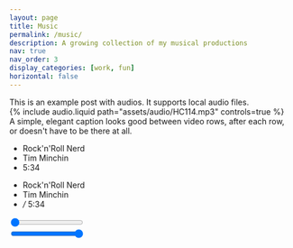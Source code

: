 ```yaml
---
layout: page
title: Music
permalink: /music/
description: A growing collection of my musical productions
nav: true
nav_order: 3
display_categories: [work, fun]
horizontal: false
---
```

<section id="categories" markdown="1">
This is an example post with audios. It supports local audio files.
<link rel="musicplayer" href="assets/css/musicplayer.scss">
<div class="row mt-3">
    <div class="col-sm mt-3 mt-md-0">
        {% include audio.liquid path="assets/audio/HC114.mp3" controls=true %}
    </div>
</div>
<div class="musicplayer">
</div>
<div class="caption">
    A simple, elegant caption looks good between video rows, after each row, or doesn't have to be there at all.
</div>
</section>
<div id="html" markdown="0">
    <link rel="stylesheet" href="https://fonts.googleapis.com/css?family=Roboto:400">
    <link rel="stylesheet" href="https://cdnjs.cloudflare.com/ajax/libs/node-waves/0.7.5/waves.min.css">
    <link rel="stylesheet" href="https://michael-zhigulin.github.io/mz-codepen-projects/Material%20Design%20UI%20Audio%20Player/font/font.css">
    <link rel="stylesheet" href="assets/css/musicplayer1.less">
    <script src="https://code.jquery.com/jquery-2.1.1.min.js"></script>
    <script src="https://cdnjs.cloudflare.com/ajax/libs/node-waves/0.7.5/waves.min.js"></script>
    <script src="assets/js/musicplayer1.js"></script>
    <div class="container">
    <div class="player">
        <div class="like waves-effect waves-light">
        <i class="icon-heart"></i>
        </div>
        <div class="mask"></div>
        <ul class="player-info info-one">
        <li>Rock'n'Roll Nerd</li>
        <li>Tim Minchin</li>
        <li>5:34</li>
        </ul>
        <ul class="player-info info-two">
        <li>Rock'n'Roll Nerd</li>
        <li>Tim Minchin</li>
        <li><span id="duration"></span><i> / </i>5:34</li>
        </ul>
        <div id="play-button" class="unchecked">
        <i class="icon icon-play"></i>
        </div>
        <div class="control-row">
        <div class="waves-animation-one"></div>
        <div class="waves-animation-two"></div>
        <div id="pause-button">
            <i class="icon"></i>
        </div>
        <div class="seek-field">
            <input id="audioSeekBar" min="0" max="334" step="1" value="0" type="range" oninput="audioSeekBar()" onchange="this.oninput()">
        </div>
        <div class="volume-icon">
            <i class="icon-volume-up"></i>
        </div>
        <div class="volume-field">
            <input type="range" min="0" max="100" value="100" step="1" oninput="audio.volume = this.value/100" onchange="this.oninput()">
        </div>
        </div>
    </div>
    </div>
    <audio id="audio-player" ontimeupdate="SeekBar()" ondurationchange="CreateSeekBar()" preload="auto" loop>
    <source src="https://michael-zhigulin.github.io/mz-codepen-projects/Material%20Design%20UI%20Audio%20Player/audio/Tim%20Minchin%20%E2%80%94%20Rock%20n%20Roll%20Nerd.ogg" type="audio/ogg">
    <source src="https://michael-zhigulin.github.io/mz-codepen-projects/Material%20Design%20UI%20Audio%20Player/audio/Tim%20Minchin%20%E2%80%94%20Rock%20n%20Roll%20Nerd.mp3" type="audio/mpeg">
    </audio>
</div>
